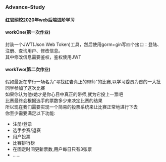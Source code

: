 ### Advance-Study  
#### 红岩网校2020年web后端进阶学习  
#### workOne(第一次作业)  
封装一个JWT(Json Web Token)工具，然后使用gorm+gin写四个接口：登陆、注册、查询用户、修改信息。  
其中修改信息需要鉴权，鉴权使用JWT  
#### workTwo(第二次作业)  
假如最近在举行一场名为"寻找红岩真正的带师"的比赛,以学习委员为首的一大批同学参加了这次比赛  
如果你认为他/她才是你心目中真正的带师,就为它投上一票吧  
比赛最终会根据选手的票数多少来决定比赛的结果  
所以现在我们需要实现一个简易的投票系统来让比赛正常地进行下去  
你至少需要满足以下功能:  
- 注册/登录  
- 选手参赛/退赛  
- 用户投票  
- 比赛排行榜  
- 在固定时间更新票数,用户每日只有3张票  
- ......  
